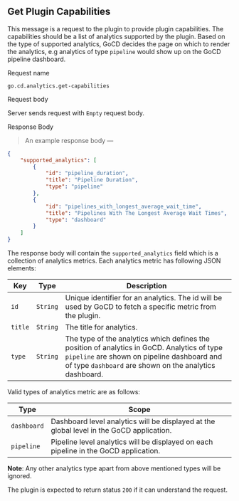 ## Get Plugin Capabilities

This message is a request to the plugin to provide plugin capabilities. The capabilities should be a list of analytics supported by the plugin. Based on the type of supported analytics, GoCD decides the page on which to render the analytics, e.g analytics of type `pipeline` would show up on the GoCD pipeline dashboard.  

<p class='request-name-heading'>Request name</p>

`go.cd.analytics.get-capabilities`

<p class='request-body-heading'>Request body</p>

Server sends request with `Empty` request body.

<p class='response-code-heading'>Response Body</p>

> An example response body —

```json
{
    "supported_analytics": [
        {
            "id": "pipeline_duration",
            "title": "Pipeline Duration",
            "type": "pipeline"
        },
        {
            "id": "pipelines_with_longest_average_wait_time",
            "title": "Pipelines With The Longest Average Wait Times",
            "type": "dashboard"
        }
    ]
}
```

The response body will contain the <code>supported_analytics</code> field which is a collection of analytics metrics. Each analytics metric has following JSON elements:

<p class='attributes-table-follows'></p>

| Key     | Type     | Description                                                                                                                                                                                       |
|---------|----------|---------------------------------------------------------------------------------------------------------------------------------------------------------------------------------------------------|
| `id`    | `String` | Unique identifier for an analytics. The id will be used by GoCD to fetch a specific metric from the plugin.                                                                                                                                                            |
| `title` | `String` | The title for analytics.                                                                                                                                                          |
| `type`  | `String` | The type of the analytics which defines the position of analytics in GoCD. Analytics of type `pipeline` are shown on pipeline dashboard and of type `dashboard` are shown on the analytics dashboard. |

Valid types of analytics metric are as follows:

<p class='attributes-table-follows'></p>

| Type        | Scope                                                                                    |
|-------------|------------------------------------------------------------------------------------------|
| `dashboard` | Dashboard level analytics will be displayed at the global level in the GoCD application. |
| `pipeline`  | Pipeline level analytics will be displayed on each pipeline in the GoCD application.     |

<aside class="info">
  <strong>Note</strong>: Any other analytics type apart from above mentioned types will be ignored.
</aside>


The plugin is expected to return status `200` if it can understand the request.
